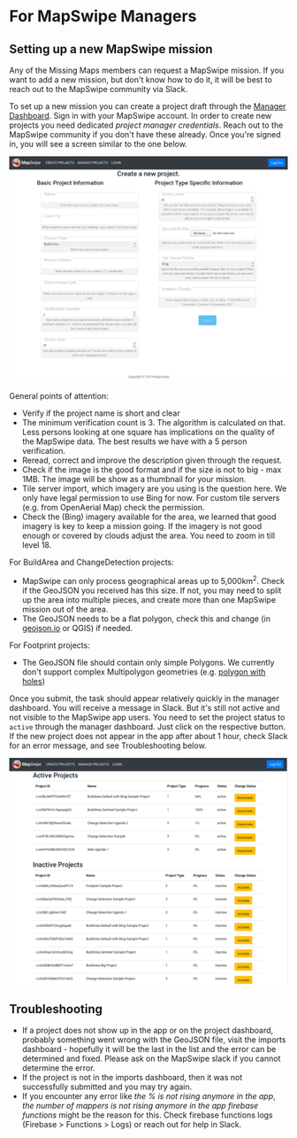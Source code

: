 # For MapSwipe Managers

## Setting up a new MapSwipe mission 
Any of the Missing Maps members can request a MapSwipe mission. If you want to add a new mission, but don't know how to do it, it will be best to reach out to the MapSwipe community via Slack.

To set up a new mission you can create a project draft through the [Manager Dashboard](https://dev.mapswipe.org/manager_dashboard/). Sign in with your MapSwipe account. In order to create new projects you need dedicated *project manager credentials*. Reach out to the MapSwipe community if you don't have these already. Once you're signed in, you will see a screen similar to the one below.

![Project Import Form](_static/img/manager_dashboard_create_screenshot.png)

General points of attention: 
* Verify if the project name is short and clear
* The minimum verification count is 3. The algorithm is calculated on that. Less persons looking at one square has implications on the quality of the MapSwipe data. The best results we have with a 5 person verification.
* Reread, correct and improve the description given through the request.
* Check if the image is the good format and if the size is not to big - max 1MB. The image will be show as a thumbnail for your mission.
* Tile server import, which imagery are you using is the question here. We only have legal permission to use Bing for now. For custom tile servers (e.g. from OpenAerial Map) check the permission.
* Check the (Bing) imagery available for the area, we learned that good imagery is key to keep a mission going. If the imagery is not good enough or covered by clouds adjust the area. You need to zoom in till level 18. 

For BuildArea and ChangeDetection projects:
* MapSwipe can only process geographical areas up to 5,000km<sup>2</sup>. Check if the GeoJSON you received has this size. If not, you may need to split up the area into multiple pieces, and create more than one MapSwipe mission out of the area.
* The GeoJSON needs to be a flat polygon, check this and change (in [geojson.io](https://geojson.io) or QGIS) if needed.

For Footprint projects:
* The GeoJSON file should contain only simple Polygons. We currently don't support complex Multipolygon geometries (e.g. [polygon with holes](https://developers.google.com/maps/documentation/javascript/examples/polygon-hole)) 

Once you submit, the task should appear relatively quickly in the manager dashboard. You will receive a message in Slack. But it's still not active and not visible to the MapSwipe app users. You need to set the project status to `active` through the manager dashboard. Just click on the respective button. If the new project does not appear in the app after about 1 hour, check Slack for an error message, and see Troubleshooting below.

![Project Management](_static/img/manager_dashboard_manage_screenshot.png)
 
## Troubleshooting
* If a project does not show up in the app or on the project dashboard, probably something went wrong with the GeoJSON file, visit the imports dashboard - hopefully it will be the last in the list and the error can be determined and fixed. Please ask on the MapSwipe slack if you cannot determine the error.
* If the project is not in the imports dashboard, then it was not successfully submitted and you may try again.
* If you encounter any error like *the % is not rising anymore in the app*, *the number of mappers is not rising anymore in the app* *firebase functions* might be the reason for this. Check firebase functions logs (Firebase > Functions > Logs) or reach out for help in Slack.




